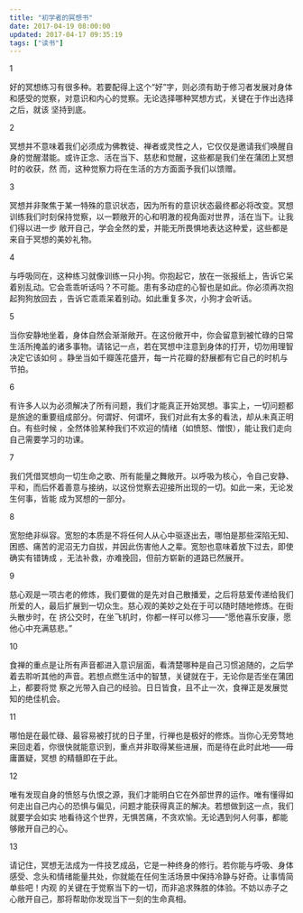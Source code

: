```yaml
---
title: "初学者的冥想书"
date: 2017-04-19 08:00:00
updated: 2017-04-17 09:35:19
tags: ["读书"]
---
```

1

好的冥想练习有很多种。若要配得上这个“好”字，则必须有助于修习者发展对身体和感受的觉察，对意识和内心的觉察。无论选择哪种冥想方式，关键在于作出选择之后，就该
坚持到底。

  

2

冥想并不意味着我们必须成为佛教徒、禅者或灵性之人，它仅仅是邀请我们唤醒自身的觉醒潜能。或许正念、活在当下、慈悲和觉醒，这些都是我们坐在蒲团上冥想时的收获，然
而，这种觉察力将在生活的方方面面予我们以馈赠。

  

3

冥想并非聚焦于某一特殊的意识状态，因为所有的意识状态最终都必将改变。冥想训练我们时刻保持觉察，以一颗敞开的心和明澈的视角面对世界，活在当下。让我们得以进一步
敞开自己，学会全然的爱，并能无所畏惧地表达这种爱，这些都是来自于冥想的美妙礼物。

  

4

与呼吸同在，这种练习就像训练一只小狗。你抱起它，放在一张报纸上，告诉它呆着别乱动。它会乖乖听话吗？不可能。患有多动症的心智也是如此。你必须再次抱起狗狗放回去
，告诉它乖乖呆着别动。如此重复多次，小狗才会听话。

  

5

当你安静地坐着，身体自然会渐渐敞开。在这份敞开中，你会留意到被忙碌的日常生活所掩盖的诸多事物。请铭记一点，若在冥想中注意到身体的打开，切勿用理智决定它该如何
。静坐当如千瓣莲花盛开，每一片花瓣的舒展都有它自己的时机与节拍。

  

6

有许多人以为必须解决了所有问题，我们才能真正开始冥想。事实上，一切问题都是旅途的重要组成部分。何谓好、何谓坏，我们对此有太多的看法，却从未真正明白。有些时候
，全然体验某种我们不欢迎的情绪（如愤怒、憎恨），能让我们走向自己需要学习的功课。

  

7

我们凭借冥想向一切生命之歌、所有能量之舞敞开。以呼吸为核心，令自己安静、平和，而后怀着善意与接纳，以这份觉察去迎接所出现的一切。如此一来，无论发生何事，皆能
成为冥想的一部分。

  

8

宽恕绝非纵容。宽恕的本质是不将任何人从心中驱逐出去，哪怕是那些深陷无知、困惑、痛苦的泥沼无力自拔，并因此伤害他人之辈。宽恕也意味着放下过去，即使确实有错铸成
，无法补救，亦难挽回，但前方崭新的道路已然展开。

  

9

慈心观是一项古老的修炼，我们要做的是先对自己散播爱，之后将慈爱传递给我们所爱的人，最后扩展到一切众生。慈心观的美妙之处在于可以随时随地修炼。在街头散步时，在
挤公交时，在坐飞机时，你都一样可以修习——“愿他喜乐安康，愿他心中充满慈悲。”

  

10

食禅的重点是让所有声音都进入意识层面，看清楚哪种是自己习惯追随的，之后学着去聆听其他的声音。若想点燃生活中的智慧，关键就在于，无论你是否坐在蒲团上，都要将觉
察之光带入自己的经验。日日皆食，且不止一次，食禅正是发展觉知的绝佳机会。

  

11

哪怕是在最忙碌、最容易被打扰的日子里，行禅也是极好的修炼。当你心无旁骛地来回走着，你很快就能意识到，重点并非取得某些进展，而是待在此时此地——毋庸置疑，冥想
的精髓即在于此。

  

12

唯有发现自身的愤怒与仇恨之源，我们才能明白它在外部世界的运作。唯有懂得如何走出自己内心的恐惧与偏见，问题才能获得真正的解决。若想做到这一点，我们就要学会如实
地看待这个世界，无惧苦痛，不贪欢愉。无论遇到何人何事，都能够敞开自己的心。

  

13

请记住，冥想无法成为一件技艺成品，它是一种终身的修行。若你能与呼吸、身体感受、念头和情绪能量共处，你就能在任何生活场景中保持冷静与好奇。让事情简单些吧！内观
的关键在于觉察当下的一切，而非追求殊胜的体验。不妨以赤子之心敞开自己，那将帮助你发现当下一刻的生命真相。

  

